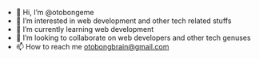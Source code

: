 - 👋 Hi, I’m @otobongeme
- 👀 I’m interested in web development and other tech related stuffs
- 🌱 I’m currently learning web development 
- 💞️ I’m looking to collaborate on web developers and other tech genuses 
- 📫 How to reach me otobongbrain@gmail.com

<!---
otobongeme/otobongeme is a ✨ special ✨ repository because its `README.md` (this file) appears on your GitHub profile.
You can click the Preview link to take a look at your changes.
--->
